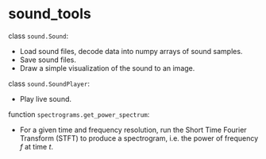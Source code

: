 # sound_tools

class `sound.Sound`:

* Load sound files, decode data into numpy arrays of sound samples.
* Save sound files.
* Draw a simple visualization of the sound to an image.

class `sound.SoundPlayer`:

* Play live sound.

function `spectrograms.get_power_spectrum`:

* For a given time and frequency resolution, run the Short Time Fourier Transform (STFT) to produce a spectrogram, i.e.
  the power of frequency *f* at time *t*.